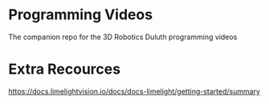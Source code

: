 # Programming Videos
The companion repo for the 3D Robotics Duluth programming videos




# Extra Recources
https://docs.limelightvision.io/docs/docs-limelight/getting-started/summary
